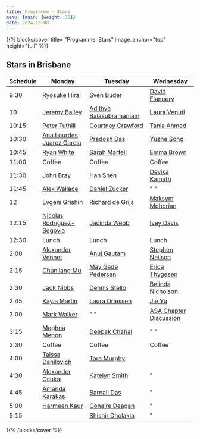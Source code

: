 ```yaml
---
title: Programme - Stars
menu: {main: {weight: 30}}
date: 2024-10-08
---
```

{{% blocks/cover title= "Programme: Stars" image_anchor="top" height="full" %}}
## Stars in Brisbane

| Schedule | Monday | Tuesday | Wednesday |
| -------- | ---------------- | ---------------- | ---------------- |
| 9:30 | [Ryosuke Hirai](speakers/ryosuke-hirai/_index.md) | [Sven Buder](speakers/sven-buder/_index.md) | [David Flannery](speakers/david-flannery/_index.md) |
| 10 | [Jeremy Bailey](speakers/jeremy-bailey/_index.md) | [Adithya Balasubramaniam](speakers/adithya-balasubramaniam/_index.md) | [Laura Venuti](speakers/laura-venuti/_index.md) |
| 10:15 | [Peter Tuthill](speakers/peter-tuthill/_index.md) | [Courtney Crawford](speakers/courtney-crawford/_index.md) | [Tania Ahmed](speakers/tania-ahmed/_index.md) |
| 10:30 | [Ana Lourdes Juarez Garcia](speakers/ana-lourdes-juarez-garcia/_index.md) | [Pradosh Das](speakers/pradosh-das/_index.md) | [Yuzhe Song](speakers/yuzhe-song/_index.md) |
| 10:45 | [Ryan White](speakers/ryan-white/_index.md) | [Sarah Martell](speakers/sarah-martell/_index.md) | [Emma Brown](speakers/emma-brown/_index.md) |
| 11:00 | Coffee | Coffee | Coffee |
| 11:30 | [John Bray](speakers/john-bray/_index.md) | [Han Shen](speakers/han-shen/_index.md)  | [Devika Kamath](speakers/devika-kamath/_index.md) |
| 11:45 | [Alex Wallace](speakers/alex-wallace/_index.md) | [Daniel Zucker](speakers/daniel-zucker/_index.md) | " " |
| 12 | [Evgeni Grishin](speakers/evgeni-grishin/_index.md) | [Richard de Grijs](speakers/richard-de-grijs/_index.md) | [Maksym Mohorian](speakers/maksym-mohorian/_index.md) |
| 12:15 | [Nicolas Rodriguez-Segovia](speakers/nicolas-rodriguez-segovia/_index.md) | [Jacinda Webb](speakers/jacinda-webb/_index.md) | [Ivey Davis](speakers/ivey-davis/_index.md) |
| 12:30 | Lunch | Lunch | Lunch |
| 2:00 | [Alexander Venner](speakers/alexander-venner/_index.md) | [Anuj Gautam](speakers/anuj-gautam/_index.md) | [Stephen Neilson](speakers/stephen-neilson/_index.md) |
| 2:15 | [Chunliang Mu](speakers/chunliang-mu/_index.md) | [May Gade Pedersen](speakers/may-gade-pedersen/_index.md) | [Erica Thygesen](speakers/erica-thygesen/_index.md) |
| 2:30 | [Jack Nibbs](speakers/jack-nibbs/_index.md) | [Dennis Stello](speakers/dennis-stello/_index.md) | [Belinda Nicholson](speakers/tara-murphy/_index.md) |
| 2:45 | [Kayla Martin](speakers/kayla-martin/_index.md) | [Laura Driessen](speakers/laura-driessen/_index.md) | [Jie Yu](speakers/jie-yu/_index.md) |
| 3:00 | [Mark Walker](speakers/mark-walker/_index.md) | "  "| [ASA Chapter Discussion](speakers/asa-chapter/_index.md) |
| 3:15 | [Meghna Menon](speakers/meghna-menon/_index.md) | [Deepak Chahal](speakers/deepak-chahal/_index.md) | " " |
| 3:30 | Coffee | Coffee | Coffee |
| 4:00 |  [Taissa Danilovich](speakers/taissa-danilovich/_index.md)| [Tara Murphy](speakers/tara-murphy/_index.md) |  |
| 4:30 | [Alexander Csukai](speakers/alexander-csukai/_index.md) | [Katelyn Smith](speakers/katelyn-smith/_index.md) | "|
| 4:45 | [Amanda Karakas](speakers/amanda-karakas/_index.md) | [Barnali Das](speakers/barnali-das/_index.md) |"|
| 5:00 | [Harmeen Kaur](speakers/harmeen-kaur/_index.md) | [Conaire Deagan](speakers/conaire-deagan/_index.md) | "|
| 5:15 |  | [Shishir Dholakia](speakers/shishir-dholakia/_index.md) | "|

{{% /blocks/cover %}}